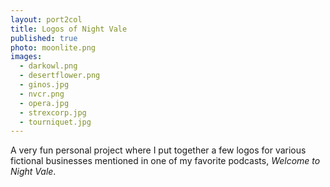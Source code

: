 ```yaml
---
layout: port2col
title: Logos of Night Vale
published: true
photo: moonlite.png
images: 
  - darkowl.png
  - desertflower.png
  - ginos.jpg
  - nvcr.png
  - opera.jpg
  - strexcorp.jpg
  - tourniquet.jpg
---
```



A very fun personal project where I put together a few logos for various fictional businesses mentioned in one of my favorite podcasts, _Welcome to Night Vale_.
